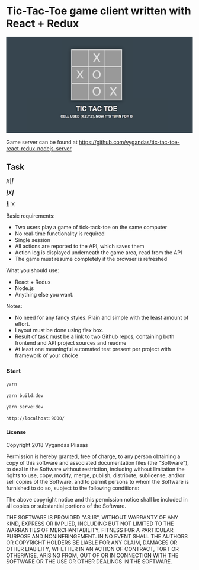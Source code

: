 # Tic-Tac-Toe game client written with React + Redux

![TIC TAC TOE Game](https://github.com/vygandas/tic-tac-toe-react-redux-nodejs-client/blob/master/screenshot.png)

Game server can be found at https://github.com/vygandas/tic-tac-toe-react-redux-nodejs-server
 
## Task

_X_|___|___ 

___|_X_|___ 

___|___| X

Basic requirements:

* Two users play a game of tick-tack-toe on the same computer 
* No real-time functionality is required 
* Single session 
* All actions are reported to the API, which saves them 
* Action log is displayed underneath the game area, read from the API 
* The game must resume completely if the browser is refreshed

What you should use:

* React + Redux
* Node.js
* Anything else you want.

Notes: 

- No need for any fancy styles. Plain and simple with the least amount of effort.
- Layout must be done using flex box. 
- Result of task must be a link to two Github repos, containing both frontend and API project sources and readme 
- At least one meaningful automated test present per project with framework of your choice
 
### Start

````bash
yarn
````

````bash
yarn build:dev
````

````bash
yarn serve:dev
````

````bash
http://localhost:9000/
````

#### License

Copyright 2018 Vygandas Pliasas

Permission is hereby granted, free of charge, to any person obtaining a copy of this software and associated 
documentation files (the "Software"), to deal in the Software without restriction, including without limitation 
the rights to use, copy, modify, merge, publish, distribute, sublicense, and/or sell copies of the Software, 
and to permit persons to whom the Software is furnished to do so, subject to the following conditions:

The above copyright notice and this permission notice shall be included in all copies 
or substantial portions of the Software.

THE SOFTWARE IS PROVIDED "AS IS", WITHOUT WARRANTY OF ANY KIND, EXPRESS OR IMPLIED, 
INCLUDING BUT NOT LIMITED TO THE WARRANTIES OF MERCHANTABILITY, FITNESS FOR A PARTICULAR PURPOSE AND 
NONINFRINGEMENT. IN NO EVENT SHALL THE AUTHORS OR COPYRIGHT HOLDERS BE LIABLE FOR ANY CLAIM, 
DAMAGES OR OTHER LIABILITY, WHETHER IN AN ACTION OF CONTRACT, TORT OR OTHERWISE, ARISING FROM, 
OUT OF OR IN CONNECTION WITH THE SOFTWARE OR THE USE OR OTHER DEALINGS IN THE SOFTWARE.
